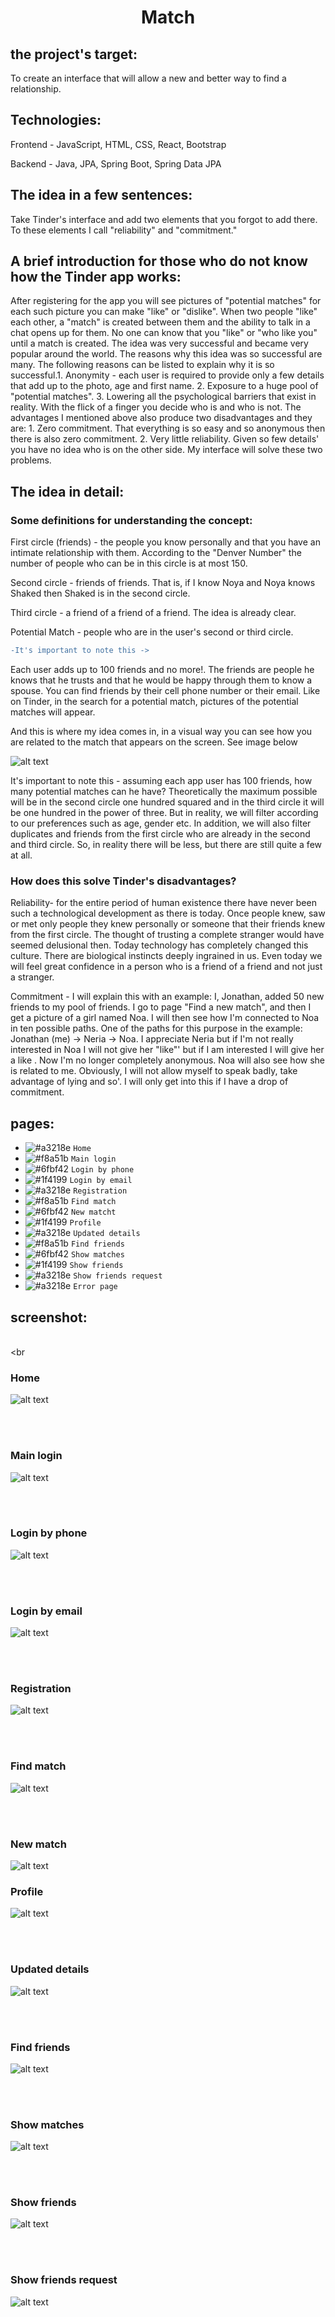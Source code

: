 <h1 align="center"> Match </h1>

<h2 align="left">the project's target:</h2>

<p>To create an interface that will allow a new and better way to find a relationship.</p> 

<h2 align="left">Technologies:</h2>

<p>Frontend - JavaScript, HTML, CSS, React, Bootstrap</p> 
<p>Backend - Java, JPA, Spring Boot, Spring Data JPA</p> 

<h2 align="left">The idea in a few sentences:</h2>

<p>Take Tinder's interface and add two elements that you forgot to add there. To these elements I call "reliability" and "commitment."</p> 

<h2 align="left">A brief introduction for those who do not know how the Tinder app works:</h2>

<p>After registering for the app you will see pictures of "potential matches" for each such picture you can make "like" or "dislike". When two people "like" each other, a "match" is created between them and the ability to talk in a chat opens up for them. No one can know that you "like" or "who like you" until a match is created. The idea was very successful and became very popular around the world. The reasons why this idea was so successful are many. The following reasons can be listed to explain why it is so successful.1. Anonymity - each user is required to provide only a few details that add up to the photo, age and first name. 2. Exposure to a huge pool of "potential matches". 3. Lowering all the psychological barriers that exist in reality. With the flick of a finger you decide who is and who is not. The advantages I mentioned above also produce two disadvantages and they are: 1. Zero commitment. That everything is so easy and so anonymous then there is also zero commitment. 2. Very little reliability. Given so few details' you have no idea who is on the other side. My interface will solve these two problems.
</p> 

<h2>The idea in detail:</h2>

<h3>Some definitions for understanding the concept:</h3>

<p> First circle (friends) - the people you know personally and that you have an intimate relationship with them. According to the "Denver Number" the number of people who can be in this circle is at most 150.</p> 

<p>Second circle - friends of friends. That is, if I know Noya and Noya knows Shaked then Shaked is in the second circle.</p> 

<p>Third circle - a friend of a friend of a friend. The idea is already clear.</p> 

<p>Potential Match - people who are in the user's second or third circle.</p> 

```diff
-It's important to note this ->
```

<p>Each user adds up to 100 friends and no more!. The friends are people he knows that he trusts and that he would be happy through them to know a spouse. You can find friends by their cell phone number or their email. Like on Tinder, in the search for a potential match, pictures of the potential matches will appear.</p>

<p>And this is where my idea comes in, in a visual way you can see how you are related to the match that appears on the screen. See image below</p>

![alt text](https://github.com/YONILEVY555/MyMatch/blob/main/screenshot/find_match.png?raw=true)


<p>It's important to note this - assuming each app user has 100 friends, how many potential matches can he have? Theoretically the maximum possible will be in the second circle one hundred squared and in the third circle it will be one hundred in the power of three. But in reality, we will filter according to our preferences such as age, gender etc. In addition, we will also filter duplicates and friends from the first circle who are already in the second and third circle. So, in reality there will be less, but there are still quite a few at all.</p>


<h3>How does this solve Tinder's disadvantages? </h3>

<p>Reliability- for the entire period of human existence there have never been such a technological development as there is today. Once people knew, saw or met only people they knew personally or someone that their friends knew from the first circle. The thought of trusting a complete stranger would have seemed delusional then. Today technology has completely changed this culture. There are biological instincts deeply ingrained in us. Even today we will feel great confidence in a person who is a friend of a friend and not just a stranger.
 </p>

 <p>Commitment - I will explain this with an example: I, Jonathan, added 50 new friends to my pool of friends. I go to page "Find a new match", and then I get a picture of a girl named Noa. I will then see how I'm connected to Noa in ten possible paths. One of the paths for this purpose in the example: Jonathan (me) -> Neria -> Noa. I appreciate Neria but if I'm not really interested in Noa I will not give her "like"' but if I am interested I will give her a like . Now I'm no longer completely anonymous. Noa will also see how she is related to me. Obviously, I will not allow myself to speak badly, take advantage of lying and so'. I will only get into this if I have a drop of commitment. </p>

<h2>pages:</h2>

- ![#a3218e](https://via.placeholder.com/15/f03c15/000000?text=+) `Home`
- ![#f8a51b](https://via.placeholder.com/15/c5f015/000000?text=+) `Main login`
- ![#6fbf42](https://via.placeholder.com/15/c5f015/000000?text=+) `Login by phone`
- ![#1f4199](https://via.placeholder.com/15/c5f015/000000?text=+) `Login by email`
- ![#a3218e](https://via.placeholder.com/15/1589F0/000000?text=+) `Registration`
- ![#f8a51b](https://via.placeholder.com/15/f03c15/000000?text=+) `Find match`
- ![#6fbf42](https://via.placeholder.com/15/1589F0/000000?text=+) `New matcht`
- ![#1f4199](https://via.placeholder.com/15/c5f015/000000?text=+) `Profile`
- ![#a3218e](https://via.placeholder.com/15/c5f015/000000?text=+) `Updated details`
- ![#f8a51b](https://via.placeholder.com/15/1589F0/000000?text=+) `Find friends`
- ![#6fbf42](https://via.placeholder.com/15/1589F0/000000?text=+) `Show matches`
- ![#1f4199](https://via.placeholder.com/15/1589F0/000000?text=+) `Show friends`
- ![#a3218e](https://via.placeholder.com/15/1589F0/000000?text=+) `Show friends request`
- ![#a3218e](https://via.placeholder.com/15/1589F0/000000?text=+) `Error page`

<h2> screenshot: </h2>

<br><br

<h3> Home </h3>

![alt text](https://github.com/YONILEVY555/MyMatch/blob/main/screenshot/home_page.png?raw=true)

<br><br>

<h3> Main login </h3>

![alt text](https://github.com/YONILEVY555/MyMatch/blob/main/screenshot/find_friends.png?raw=true)

<br><br>

<h3> Login by phone </h3>

![alt text](https://github.com/YONILEVY555/MyMatch/blob/main/screenshot/login_by_phone.png?raw=true)

<br><br>

<h3> Login by email </h3>

![alt text](https://github.com/YONILEVY555/MyMatch/blob/main/screenshot/login_by_email.png?raw=true)

<br><br>

<h3> Registration </h3>

![alt text](https://github.com/YONILEVY555/MyMatch/blob/main/screenshot/register.png?raw=true)

<br><br>

<h3> Find match </h3>

![alt text](https://github.com/YONILEVY555/MyMatch/blob/main/screenshot/find_match.png?raw=true)

<br><br>

<h3> New match </h3>

![alt text](https://github.com/YONILEVY555/MyMatch/blob/main/screenshot/new_match.png?raw=true)

<h3> Profile </h3>

![alt text](https://github.com/YONILEVY555/MyMatch/blob/main/screenshot/profile.png?raw=true)

<br><br>

<h3> Updated details </h3>

![alt text](https://github.com/YONILEVY555/MyMatch/blob/main/screenshot/update_details.png?raw=true)

<br><br>

<h3> Find friends </h3>

![alt text](https://github.com/YONILEVY555/MyMatch/blob/main/screenshot/find_friends.png?raw=true)

<br><br>

<h3> Show matches </h3>

![alt text](https://github.com/YONILEVY555/MyMatch/blob/main/screenshot/my_matches.png?raw=true)

<br><br>

<h3> Show friends </h3>

![alt text](https://github.com/YONILEVY555/MyMatch/blob/main/screenshot/my_friends.png?raw=true)

<br><br>

<h3> Show friends request </h3>

![alt text](https://github.com/YONILEVY555/MyMatch/blob/main/screenshot/friend_request.png?raw=true)













